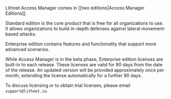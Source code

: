 Lithnet Access Manager comes in [[two editions|Access Manager Editions]]. 

Standard edition is the core product that is free for all organizations to use. It allows organizations to build in-depth defenses against lateral movement-based attacks.

Enterprise edition contains features and functionality that support more advanced scenarios.

While Access Manager is in the beta phase, Enterprise edition licenses are built-in to each release. These licenses are valid for 90 days from the date of the release. An updated version will be provided approximately once per month, extending the license automatically for a further 90 days.

To discuss licensing or to obtain trial licenses, please email `support@lithnet.io`.
